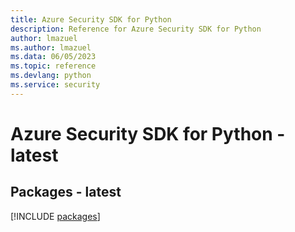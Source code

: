 ```yaml
---
title: Azure Security SDK for Python
description: Reference for Azure Security SDK for Python
author: lmazuel
ms.author: lmazuel
ms.data: 06/05/2023
ms.topic: reference
ms.devlang: python
ms.service: security
---
```

# Azure Security SDK for Python - latest
## Packages - latest
[!INCLUDE [packages](security-index.md)]